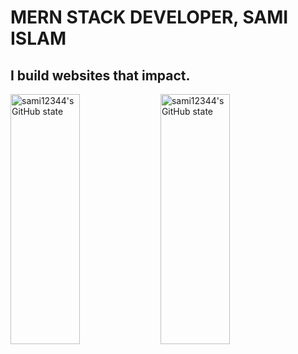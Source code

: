 # MERN STACK DEVELOPER, SAMI ISLAM
## I build websites that impact.

<img align='left' width='47%' height="400px" src="https://github-readme-stats.vercel.app/api?username=sami12344&show_icons=true&theme=radical" alt="sami12344's GitHub state">

<img align='left' width='47%' height="400px" src="https://github-readme-stats.vercel.app/api/top-langs/?username=sami12344&layout=pie)](https://github.com/sami12344/github-readme-stats" alt="sami12344's GitHub state">

